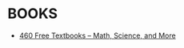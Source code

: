 # BOOKS

- [460 Free Textbooks – Math, Science, and More](https://www.freecodecamp.org/news/free-textbooks-math-science-and-more-online-pdf-for-college-and-high-school/)